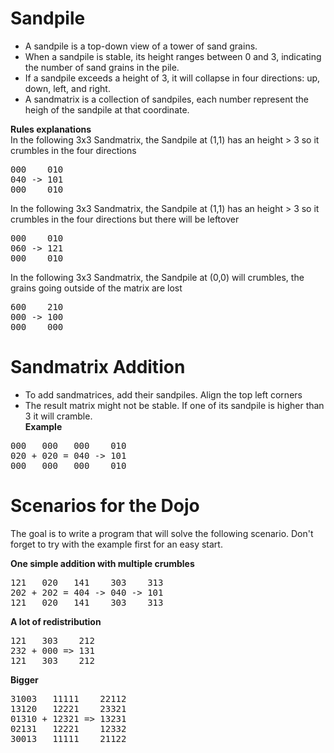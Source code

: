 Sandpile
========
- A sandpile is a top-down view of a tower of sand grains. 
- When a sandpile is stable, its height ranges between 0 and 3, indicating the number of sand grains in the pile. 
- If a sandpile exceeds a height of 3, it will collapse in four directions: up, down, left, and right. 
- A sandmatrix is a collection of sandpiles, each number represent the heigh of the sandpile at that coordinate.

**Rules explanations**  
In the following 3x3 Sandmatrix, the Sandpile at (1,1) has an height > 3 so it crumbles in the four directions
<pre>
000    010  
040 -> 101  
000    010  
</pre>
In the following 3x3 Sandmatrix, the Sandpile at (1,1) has an height > 3 so it crumbles in the four directions but there will be leftover
<pre>
000    010  
060 -> 121  
000    010  
</pre>
In the following 3x3 Sandmatrix, the Sandpile at (0,0) will crumbles, the grains going outside of the matrix are lost
<pre>
600    210  
000 -> 100  
000    000  
</pre>

Sandmatrix Addition
=================
- To add sandmatrices, add their sandpiles. Align the top left corners
- The result matrix might not be stable. If one of its sandpile is higher than 3 it will cramble.  
**Example**  
<pre>
000   000   000    010  
020 + 020 = 040 -> 101  
000   000   000    010  
</pre>

Scenarios for the Dojo
=========
The goal is to write a program that will solve the following scenario.
Don't forget to try with the example first for an easy start.

**One simple addition with multiple crumbles**
<pre>
121   020   141    303    313
202 + 202 = 404 -> 040 -> 101
121   020   141    303    313
</pre>

**A lot of redistribution**
<pre>
121   303    212  
232 + 000 => 131  
121   303    212 
</pre>

**Bigger**  
<pre>
31003   11111    22112  
13120   12221    23321  
01310 + 12321 => 13231  
02131   12221    12332  
30013   11111    21122  
</pre>
 
